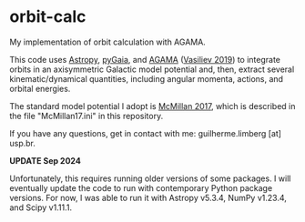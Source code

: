 # orbit-calc
My implementation of orbit calculation with AGAMA.

This code uses [Astropy](https://www.astropy.org/), [pyGaia](https://github.com/agabrown/PyGaia), and [AGAMA](http://agama.software/) ([Vasiliev 2019](https://academic.oup.com/mnras/article/482/2/1525/5114593)) to integrate orbits in an axisymmetric Galactic model potential and, then, extract several kinematic/dynamical quantities, including angular momenta, actions, and orbital energies.

The standard model potential I adopt is [McMillan 2017](https://academic.oup.com/mnras/article/465/1/76/2417479), which is described in the file "McMillan17.ini" in this repository. 

If you have any questions, get in contact with me: guilherme.limberg [at] usp.br.

**UPDATE Sep 2024**

Unfortunately, this requires running older versions of some packages. I will eventually update the code to run with contemporary Python package versions. For now, I was able to run it with Astropy v5.3.4, NumPy v1.23.4, and Scipy v1.11.1. 
